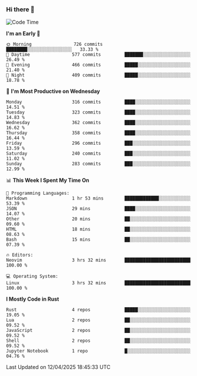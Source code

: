 ### Hi there 👋
<!--START_SECTION:waka-->
![Code Time](http://img.shields.io/badge/Code%20Time-541%20hrs%2055%20mins-blue)

**I'm an Early 🐤** 

```text
🌞 Morning                726 commits         ████████░░░░░░░░░░░░░░░░░   33.33 % 
🌆 Daytime                577 commits         ███████░░░░░░░░░░░░░░░░░░   26.49 % 
🌃 Evening                466 commits         █████░░░░░░░░░░░░░░░░░░░░   21.40 % 
🌙 Night                  409 commits         █████░░░░░░░░░░░░░░░░░░░░   18.78 % 
```
📅 **I'm Most Productive on Wednesday** 

```text
Monday                   316 commits         ████░░░░░░░░░░░░░░░░░░░░░   14.51 % 
Tuesday                  323 commits         ████░░░░░░░░░░░░░░░░░░░░░   14.83 % 
Wednesday                362 commits         ████░░░░░░░░░░░░░░░░░░░░░   16.62 % 
Thursday                 358 commits         ████░░░░░░░░░░░░░░░░░░░░░   16.44 % 
Friday                   296 commits         ███░░░░░░░░░░░░░░░░░░░░░░   13.59 % 
Saturday                 240 commits         ███░░░░░░░░░░░░░░░░░░░░░░   11.02 % 
Sunday                   283 commits         ███░░░░░░░░░░░░░░░░░░░░░░   12.99 % 
```


📊 **This Week I Spent My Time On** 

```text
💬 Programming Languages: 
Markdown                 1 hr 53 mins        █████████████░░░░░░░░░░░░   53.39 % 
JSON                     29 mins             ████░░░░░░░░░░░░░░░░░░░░░   14.07 % 
Other                    20 mins             ██░░░░░░░░░░░░░░░░░░░░░░░   09.60 % 
HTML                     18 mins             ██░░░░░░░░░░░░░░░░░░░░░░░   08.63 % 
Bash                     15 mins             ██░░░░░░░░░░░░░░░░░░░░░░░   07.39 % 

🔥 Editors: 
Neovim                   3 hrs 32 mins       █████████████████████████   100.00 % 

💻 Operating System: 
Linux                    3 hrs 32 mins       █████████████████████████   100.00 % 
```

**I Mostly Code in Rust** 

```text
Rust                     4 repos             █████░░░░░░░░░░░░░░░░░░░░   19.05 % 
Lua                      2 repos             ██░░░░░░░░░░░░░░░░░░░░░░░   09.52 % 
JavaScript               2 repos             ██░░░░░░░░░░░░░░░░░░░░░░░   09.52 % 
Shell                    2 repos             ██░░░░░░░░░░░░░░░░░░░░░░░   09.52 % 
Jupyter Notebook         1 repo              █░░░░░░░░░░░░░░░░░░░░░░░░   04.76 % 
```




 Last Updated on 12/04/2025 18:45:33 UTC
<!--END_SECTION:waka-->

<!--
**YoganshSharma/YoganshSharma** is a ✨ _special_ ✨ repository because its `README.md` (this file) appears on your GitHub profile.

Here are some ideas to get you started:

- 🔭 I’m currently working on ...
- 🌱 I’m currently learning ...
- 👯 I’m looking to collaborate on ...
- 🤔 I’m looking for help with ...
- 💬 Ask me about ...
- 📫 How to reach me: ...
- 😄 Pronouns: ...
- ⚡ Fun fact: ...
-->
